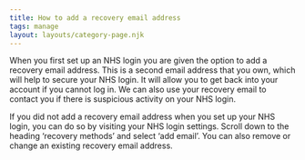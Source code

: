 ```yaml
---
title: How to add a recovery email address
tags: manage
layout: layouts/category-page.njk
---
```

When you first set up an NHS login you are given the option to add a recovery email address. This is a second email address that you own, which will help to secure your NHS login. It will allow you to get back into your account if you cannot log in. We can also use your recovery email to contact you if there is suspicious activity on your NHS login.

If you did not add a recovery email address when you set up your NHS login, you can do so by visiting your NHS login settings. Scroll down to the heading ‘recovery methods’ and select ‘add email’. You can also remove or change an existing recovery email address.